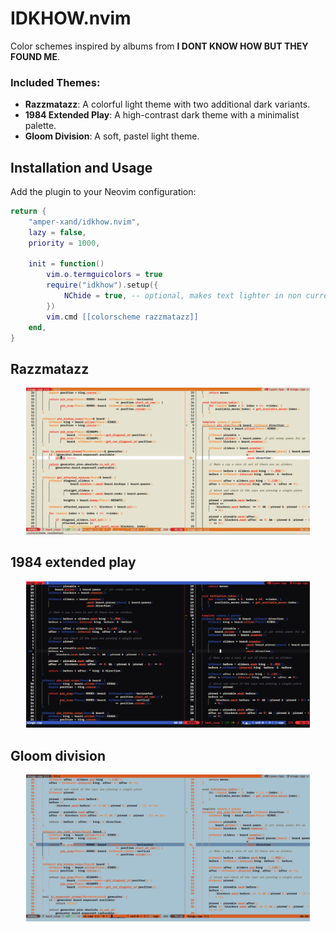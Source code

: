 # IDKHOW.nvim 
Color schemes inspired by albums from **I DONT KNOW HOW BUT THEY FOUND ME**.

### Included Themes:
- **Razzmatazz**: A colorful light theme with two additional dark variants.
- **1984 Extended Play**: A high-contrast dark theme with a minimalist palette.
- **Gloom Division**: A soft, pastel light theme.

## Installation and Usage
Add the plugin to your Neovim configuration:
```lua
return {
    "amper-xand/idkhow.nvim",
    lazy = false,
    priority = 1000,

    init = function()
        vim.o.termguicolors = true
        require("idkhow").setup({
            NChide = true, -- optional, makes text lighter in non current windows
        })
        vim.cmd [[colorscheme razzmatazz]]
    end,
}
```

## Razzmatazz
<p align="center">
  <img src="assets/razzmatazz.png?" alt="Razzmatazz" width="90%">
</p>

## 1984 extended play
<p align="center">
  <img src="assets/extendedplay.png?" alt="1984 extended play" width="90%">
</p>

## Gloom division
<p align="center">
  <img src="assets/gloomdivision.png?" alt="Gloomdivision" width="90%">
</p>
